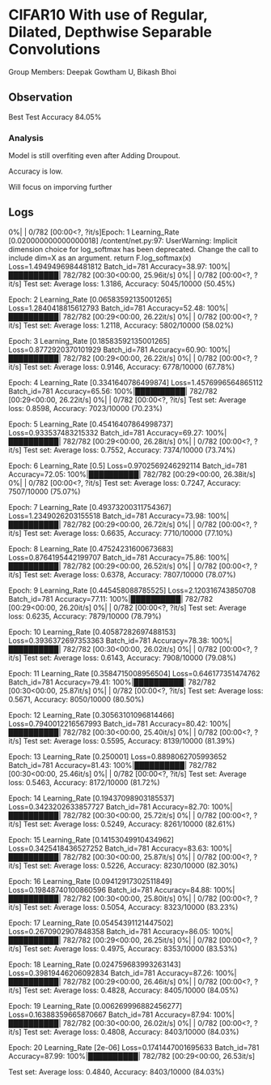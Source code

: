 # CIFAR10 With use of Regular, Dilated, Depthwise Separable Convolutions

Group Members: Deepak Gowtham U, Bikash Bhoi

## Observation
Best Test Accuracy 84.05%

### Analysis
Model is still overfiting even after Adding Droupout.

Accuracy is low.

Will focus on imporving further 

## Logs

  0%|          | 0/782 [00:00<?, ?it/s]Epoch: 1 Learning_Rate [0.020000000000000018]
/content/net.py:97: UserWarning: Implicit dimension choice for log_softmax has been deprecated. Change the call to include dim=X as an argument.
  return F.log_softmax(x)
Loss=1.4949496984481812 Batch_id=781 Accuracy=38.97: 100%|██████████| 782/782 [00:30<00:00, 25.96it/s]
  0%|          | 0/782 [00:00<?, ?it/s]
Test set: Average loss: 1.3186, Accuracy: 5045/10000 (50.45%)

Epoch: 2 Learning_Rate [0.06583592135001265]
Loss=1.2840418815612793 Batch_id=781 Accuracy=52.48: 100%|██████████| 782/782 [00:29<00:00, 26.22it/s]
  0%|          | 0/782 [00:00<?, ?it/s]
Test set: Average loss: 1.2118, Accuracy: 5802/10000 (58.02%)

Epoch: 3 Learning_Rate [0.18583592135001265]
Loss=0.8772920370101929 Batch_id=781 Accuracy=60.90: 100%|██████████| 782/782 [00:29<00:00, 26.22it/s]
  0%|          | 0/782 [00:00<?, ?it/s]
Test set: Average loss: 0.9146, Accuracy: 6778/10000 (67.78%)

Epoch: 4 Learning_Rate [0.3341640786499874]
Loss=1.4576996564865112 Batch_id=781 Accuracy=65.56: 100%|██████████| 782/782 [00:29<00:00, 26.22it/s]
  0%|          | 0/782 [00:00<?, ?it/s]
Test set: Average loss: 0.8598, Accuracy: 7023/10000 (70.23%)

Epoch: 5 Learning_Rate [0.45416407864998737]
Loss=0.933537483215332 Batch_id=781 Accuracy=69.27: 100%|██████████| 782/782 [00:29<00:00, 26.28it/s]
  0%|          | 0/782 [00:00<?, ?it/s]
Test set: Average loss: 0.7552, Accuracy: 7374/10000 (73.74%)

Epoch: 6 Learning_Rate [0.5]
Loss=0.9702569246292114 Batch_id=781 Accuracy=72.05: 100%|██████████| 782/782 [00:29<00:00, 26.38it/s]
  0%|          | 0/782 [00:00<?, ?it/s]
Test set: Average loss: 0.7247, Accuracy: 7507/10000 (75.07%)

Epoch: 7 Learning_Rate [0.49373200311754367]
Loss=1.2349026203155518 Batch_id=781 Accuracy=73.98: 100%|██████████| 782/782 [00:29<00:00, 26.72it/s]
  0%|          | 0/782 [00:00<?, ?it/s]
Test set: Average loss: 0.6635, Accuracy: 7710/10000 (77.10%)

Epoch: 8 Learning_Rate [0.47524231600673683]
Loss=0.8764195442199707 Batch_id=781 Accuracy=75.86: 100%|██████████| 782/782 [00:29<00:00, 26.52it/s]
  0%|          | 0/782 [00:00<?, ?it/s]
Test set: Average loss: 0.6378, Accuracy: 7807/10000 (78.07%)

Epoch: 9 Learning_Rate [0.445458088785525]
Loss=2.120316743850708 Batch_id=781 Accuracy=77.11: 100%|██████████| 782/782 [00:29<00:00, 26.20it/s]
  0%|          | 0/782 [00:00<?, ?it/s]
Test set: Average loss: 0.6235, Accuracy: 7879/10000 (78.79%)

Epoch: 10 Learning_Rate [0.40587282697488153]
Loss=0.3936372697353363 Batch_id=781 Accuracy=78.38: 100%|██████████| 782/782 [00:30<00:00, 26.02it/s]
  0%|          | 0/782 [00:00<?, ?it/s]
Test set: Average loss: 0.6143, Accuracy: 7908/10000 (79.08%)

Epoch: 11 Learning_Rate [0.3584715008956504]
Loss=0.646177351474762 Batch_id=781 Accuracy=79.41: 100%|██████████| 782/782 [00:30<00:00, 25.87it/s]
  0%|          | 0/782 [00:00<?, ?it/s]
Test set: Average loss: 0.5671, Accuracy: 8050/10000 (80.50%)

Epoch: 12 Learning_Rate [0.30563101096814466]
Loss=0.7940012216567993 Batch_id=781 Accuracy=80.42: 100%|██████████| 782/782 [00:30<00:00, 25.40it/s]
  0%|          | 0/782 [00:00<?, ?it/s]
Test set: Average loss: 0.5595, Accuracy: 8139/10000 (81.39%)

Epoch: 13 Learning_Rate [0.250001]
Loss=0.8898062705993652 Batch_id=781 Accuracy=81.43: 100%|██████████| 782/782 [00:30<00:00, 25.46it/s]
  0%|          | 0/782 [00:00<?, ?it/s]
Test set: Average loss: 0.5463, Accuracy: 8172/10000 (81.72%)

Epoch: 14 Learning_Rate [0.19437098903185537]
Loss=0.3423202633857727 Batch_id=781 Accuracy=82.70: 100%|██████████| 782/782 [00:30<00:00, 25.72it/s]
  0%|          | 0/782 [00:00<?, ?it/s]
Test set: Average loss: 0.5249, Accuracy: 8261/10000 (82.61%)

Epoch: 15 Learning_Rate [0.14153049910434962]
Loss=0.3425418436527252 Batch_id=781 Accuracy=83.63: 100%|██████████| 782/782 [00:30<00:00, 25.87it/s]
  0%|          | 0/782 [00:00<?, ?it/s]
Test set: Average loss: 0.5226, Accuracy: 8230/10000 (82.30%)

Epoch: 16 Learning_Rate [0.09412917302511849]
Loss=0.19848740100860596 Batch_id=781 Accuracy=84.88: 100%|██████████| 782/782 [00:30<00:00, 25.80it/s]
  0%|          | 0/782 [00:00<?, ?it/s]
Test set: Average loss: 0.5054, Accuracy: 8323/10000 (83.23%)

Epoch: 17 Learning_Rate [0.05454391121447502]
Loss=0.2670902907848358 Batch_id=781 Accuracy=86.05: 100%|██████████| 782/782 [00:29<00:00, 26.25it/s]
  0%|          | 0/782 [00:00<?, ?it/s]
Test set: Average loss: 0.4975, Accuracy: 8353/10000 (83.53%)

Epoch: 18 Learning_Rate [0.024759683993263143]
Loss=0.39819446206092834 Batch_id=781 Accuracy=87.26: 100%|██████████| 782/782 [00:29<00:00, 26.46it/s]
  0%|          | 0/782 [00:00<?, ?it/s]
Test set: Average loss: 0.4828, Accuracy: 8405/10000 (84.05%)

Epoch: 19 Learning_Rate [0.006269996882456277]
Loss=0.16388359665870667 Batch_id=781 Accuracy=87.94: 100%|██████████| 782/782 [00:30<00:00, 26.02it/s]
  0%|          | 0/782 [00:00<?, ?it/s]
Test set: Average loss: 0.4808, Accuracy: 8403/10000 (84.03%)

Epoch: 20 Learning_Rate [2e-06]
Loss=0.1741447001695633 Batch_id=781 Accuracy=87.99: 100%|██████████| 782/782 [00:29<00:00, 26.53it/s]

Test set: Average loss: 0.4840, Accuracy: 8403/10000 (84.03%)
